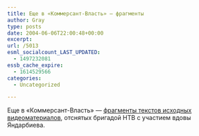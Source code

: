```yaml
---
title: Еще в «Коммерсант-Власть» — фрагменты
author: Gray
type: posts
date: 2004-06-06T22:00:48+00:00
excerpt:
url: /5013
esml_socialcount_LAST_UPDATED:
  - 1497232081
essb_cache_expire:
  - 1614529566
categories:
  - Uncategorized

---
```








Еще в &#171;Коммерсант-Власть&#187; &#8212; <a href="http://www.kommersant.ru/k-vlast/get_page.asp?page_id=20042228-9.htm" target="_blank">фрагменты текстов исходных видеоматериалов</a>, отснятых бригадой НТВ с участием вдовы Яндарбиева.